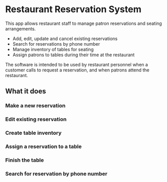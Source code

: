 # Restaurant Reservation System

This app allows restaurant staff to manage patron reservations and seating arrangements. 

- Add, edit, update and cancel existing reservations
- Search for reservations by phone number
- Manage inventory of tables for seating
- Assign patrons to tables during their time at the restaurant

The software is intended to be used by restaurant personnel when a customer calls to request a reservation, and when patrons attend the restaurant. 


## What it does

### Make a new reservation

### Edit existing reservation

### Create table inventory

### Assign a reservation to a table

### Finish the table

### Search for reservation by phone number
